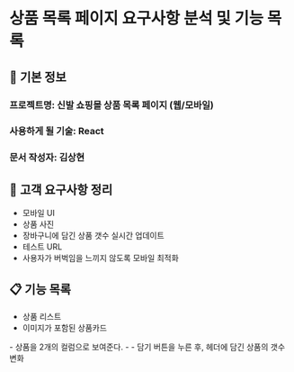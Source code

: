 # 상품 목록 페이지 요구사항 분석 및 기능 목록

## 📌 기본 정보
### 프로젝트명: 신발 쇼핑몰 상품 목록 페이지 (웹/모바일)

### 사용하게 될 기술: React

### 문서 작성자: 김상현

## 📝 고객 요구사항 정리
- 모바일 UI
- 상품 사진
- 장바구니에 담긴 상품 갯수 실시간 업데이트
- 테스트 URL
- 사용자가 버벅임을 느끼지 않도록 모바일 최적화

## 📋 기능 목록
- 상품 리스트
- 이미지가 포함된 상품카드
 <productCard />
- 상품을 2개의 컬럼으로 보여준다.
 - <productList />
- 담기 버튼을 누른 후, 헤더에 담긴 상품의 갯수 변화
